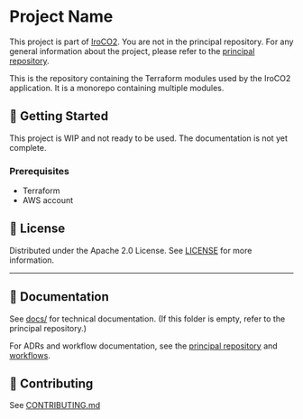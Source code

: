 # Project Name

This project is part of [IroCO2](https://github.com/ippontech/iroco2). You are not in the principal repository. For any general information about the project, please refer to the [principal repository](https://github.com/ippontech/iroco2).

This is the repository containing the Terraform modules used by the IroCO2 application. It is a monorepo containing multiple modules.

## 🚀 Getting Started

This project is WIP and not ready to be used. The documentation is not yet complete.

### Prerequisites

- Terraform
- AWS account

## 📝 License

Distributed under the Apache 2.0 License. See [LICENSE](./LICENSE) for more information.

---

## 📄 Documentation

See [docs/](./docs) for technical documentation. (If this folder is empty, refer to the principal repository.)

For ADRs and workflow documentation, see the [principal repository](https://github.com/ippontech/iroco2/blob/main/contribute/adr/) and [workflows](https://github.com/ippontech/iroco2/tree/main/contribute/workflows).

## 🤝 Contributing

See [CONTRIBUTING.md](./CONTRIBUTING.md)
